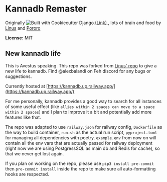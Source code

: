 # Kannadb Remaster
Originally ![Built with Cookiecutter Django](https://img.shields.io/badge/built%20with-Cookiecutter%20Django-ff69b4.svg)[ (Link) ](https://github.com/pydanny/cookiecutter-django/) , lots of brain and food by [Linus](https://github.com/LinusMain) and [Pororo](https://github.com/poroporon)

**License:** MIT

## New kannadb life

This is Avestus speaking. This repo was forked from [Linus' repo](https://github.com/LinusMain/linus) to give a new life to kannadb. Find @alexbalandi on Feh discord for any bugs or suggestions.

Currently hosted at [https://kannadb.up.railway.app/](https://kannadb.up.railway.app/)

For me personally, kannadb provides a good way to search for all instances of some useful effect (like `allies within 2 spaces can move to a space within 2 spaces`) and I plan to improve it a bit and potentially add more features like that.

The repo was adapted to use `railway.json` for railway config, `Dockerfile` as the way to build container, `run.sh` as the actual run script, `pyproject.toml` for managing all dependencies with poetry. `example.env` from now on will contain all the env vars that are actually passed for railway deployment (right now we are using PostgressSQL as main db and Redis for cache), so that we never get lost again.

If you plan on working on the repo, please use `pip3 install pre-commit` then `pre-commit install` inside the repo to make sure all auto-formatting hooks are respected.
